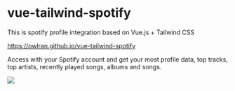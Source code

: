 # vue-tailwind-spotify
This is spotify profile integration based on Vue.js + Tailwind CSS

https://owlran.github.io/vue-tailwind-spotify

Access with your Spotify account and get your most profile data, top tracks, top artists, recently played songs, albums and songs.


![](https://i.imgur.com/I4pbjKV.jpg)
